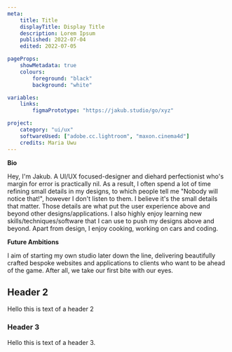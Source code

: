 ```yaml
---
meta:
    title: Title
    displayTitle: Display Title
    description: Lorem Ipsum
    published: 2022-07-04
    edited: 2022-07-05

pageProps:
    showMetadata: true
    colours:
        foreground: "black"
        background: "white"

variables:
    links:
        figmaPrototype: "https://jakub.studio/go/xyz"

project:
    category: "ui/ux"
    softwareUsed: ["adobe.cc.lightroom", "maxon.cinema4d"]
    credits: Maria Uwu
---
```

**Bio**

Hey, I'm Jakub. A UI/UX focused-designer and diehard perfectionist who's margin for error is practically nil. As a result, I often spend a lot of time refining small details in my designs, to which people tell me "Nobody will notice that!", however I don't listen to them. I believe it's the small details that matter. Those details are what put the user experience above and beyond other designs/applications. I also highly enjoy learning new skills/techniques/software that I can use to push my designs above and beyond. Apart from design, I enjoy cooking, working on cars and coding.

**Future Ambitions**

I aim of starting my own studio later down the line, delivering beautifully crafted bespoke websites and applications to clients who want to be ahead of the game. After all, we take our first bite with our eyes.

## Header 2
Hello this is text of a header 2

### Header 3
Hello this is text of a header 3.